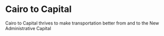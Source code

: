 # Cairo to Capital
Cairo to Capital thrives to make transportation better from and to the New Administrative Capital
